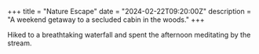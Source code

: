 +++
title = "Nature Escape"
date = "2024-02-22T09:20:00Z"
description = "A weekend getaway to a secluded cabin in the woods."
+++

Hiked to a breathtaking waterfall and spent the afternoon meditating by the stream.
